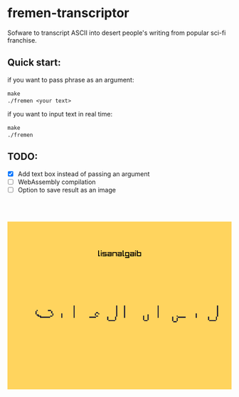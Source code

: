 # fremen-transcriptor

Sofware to transcript ASCII into desert people's writing from popular sci-fi franchise.

## Quick start:

if you want to pass phrase as an argument:

```console
make
./fremen <your text>
```
if you want to input text in real time:

```console
make
./fremen
```

## TODO:
- [X] Add text box instead of passing an argument
- [ ] WebAssembly compilation 
- [ ] Option to save result as an image

<br><br>

<p align=center>
  <img src="./screenshot.png">
</p>


